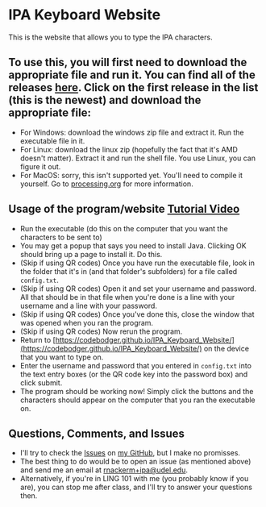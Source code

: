 # IPA Keyboard Website
This is the website that allows you to type the IPA characters.  

## To use this, you will first need to download the appropriate file and run it.  You can find all of the releases [here](https://github.com/codeBodger/IPA_Keyboard_Client_with_Robot/releases).  Click on the first release in the list (this is the newest) and download the appropriate file:
- For Windows: download the windows zip file and extract it.  Run the executable file in it.  
- For Linux: download the linux zip (hopefully the fact that it's AMD doesn't matter).  Extract it and run the shell file.  You use Linux, you can figure it out.  
- For MacOS: sorry, this isn't supported yet.  You'll need to compile it yourself.  Go to [processing.org](processing.org) for more information.  

## Usage of the program/website [Tutorial Video](https://youtu.be/Dq0mX-xQkGM)
- Run the executable (do this on the computer that you want the characters to be sent to)
- You may get a popup that says you need to install Java.  Clicking OK should bring up a page to install it.  Do this.  
- (Skip if using QR codes) Once you have run the executable file, look in the folder that it's in (and that folder's subfolders) for a file called `config.txt`.
- (Skip if using QR codes) Open it and set your username and password.  All that should be in that file when you're done is a line with your username and a line with your password.  
- (Skip if using QR codes) Once you've done this, close the window that was opened when you ran the program.
- (Skip if using QR codes) Now rerun the program.
- Return to [https://codebodger.github.io/IPA_Keyboard_Website/](https://codebodger.github.io/IPA_Keyboard_Website/) on the device that you want to type on.
- Enter the username and password that you entered in `config.txt` into the text entry boxes (or the QR code key into the password box) and click submit.
- The program should be working now!  Simply click the buttons and the characters should appear on the computer that you ran the executable on.

## Questions, Comments, and Issues
- I'll try to check the [Issues](https://github.com/codeBodger/IPA_Keyboard_Client_with_Robot/issues) on [my GitHub](https://github.com/codeBodger), but I make no promisses.  
- The best thing to do would be to open an issue (as mentioned above) and send me an email at [rnackerm+ipa@udel.edu](rnackerm+ipa@udel.edu).  
- Alternatively, if you're in LING 101 with me (you probably know if you are), you can stop me after class, and I'll try to answer your questions then.
